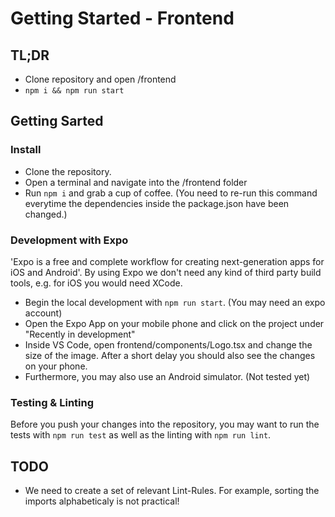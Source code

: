 # Getting Started - Frontend

## TL;DR
- Clone repository and open /frontend
- `npm i && npm run start`

## Getting Sarted

### Install
- Clone the repository.
- Open a terminal and navigate into the /frontend folder
- Run `npm i` and grab a cup of coffee. (You need to re-run this command everytime the dependencies inside the package.json have been changed.)

### Development with Expo
'Expo is a free and complete workflow for creating next-generation apps for iOS and Android'. By using Expo we don't need any kind of third party build tools, e.g. for iOS you would need XCode. 
- Begin the local development with `npm run start`. (You may need an expo account)
- Open the Expo App on your mobile phone and click on the project under "Recently in development"
- Inside VS Code, open frontend/components/Logo.tsx and change the size of the image. After a short delay you should also see the changes on your phone.
- Furthermore, you may also use an Android simulator. (Not tested yet)

### Testing & Linting
Before you push your changes into the repository, you may want to run the tests with `npm run test` as well as the linting with `npm run lint`.

## TODO
- We need to create a set of relevant Lint-Rules. For example, sorting the imports alphabeticaly is not practical! 
